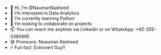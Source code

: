 - 👋 Hi, I’m @NaumanRasheed
- 👀 I’m interested in Data Analytics
- 🌱 I’m currently learning Python
- 💞️ I’m looking to collaborate on projects
- 📫 You can reach me anytime via LinkedIn or on WhatsApp: +92-335-0385995
- 😄 Pronouns: Naauman Rasheed
- ⚡ Fun fact: Extrovert Guy!!

<!---
NaumanRasheed/NaumanRasheed is a ✨ special ✨ repository because its `README.md` (this file) appears on your GitHub profile.
You can click the Preview link to take a look at your changes.
--->
